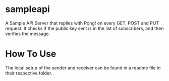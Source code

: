 # sampleapi
A Sample API Server that replies with Pong! on every GET, POST and PUT request.
It checks if the public key sent is in the list of subscribers, and then verifies the message.

# How To Use
The local setup of the sender and receiver can be found in a readme file in their respective folder.
